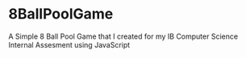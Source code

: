 # 8BallPoolGame
A Simple 8 Ball Pool Game that I created for my IB Computer Science Internal Assesment using JavaScript
